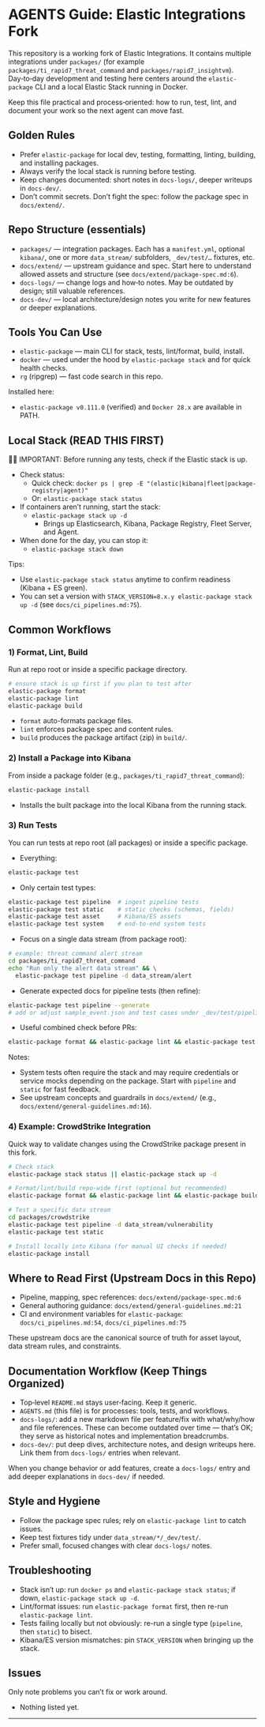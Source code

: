 # AGENTS Guide: Elastic Integrations Fork

This repository is a working fork of Elastic Integrations. It contains multiple integrations under `packages/` (for example `packages/ti_rapid7_threat_command` and `packages/rapid7_insightvm`). Day‑to‑day development and testing here centers around the `elastic-package` CLI and a local Elastic Stack running in Docker.

Keep this file practical and process‑oriented: how to run, test, lint, and document your work so the next agent can move fast.

## Golden Rules
- Prefer `elastic-package` for local dev, testing, formatting, linting, building, and installing packages.
- Always verify the local stack is running before testing.
- Keep changes documented: short notes in `docs-logs/`, deeper writeups in `docs-dev/`.
- Don’t commit secrets. Don’t fight the spec: follow the package spec in `docs/extend/`.

## Repo Structure (essentials)
- `packages/` — integration packages. Each has a `manifest.yml`, optional `kibana/`, one or more `data_stream/` subfolders, `_dev/test/…` fixtures, etc.
- `docs/extend/` — upstream guidance and spec. Start here to understand allowed assets and structure (see `docs/extend/package-spec.md:6`).
- `docs-logs/` — change logs and how‑to notes. May be outdated by design; still valuable references.
- `docs-dev/` — local architecture/design notes you write for new features or deeper explanations.

## Tools You Can Use
- `elastic-package` — main CLI for stack, tests, lint/format, build, install.
- `docker` — used under the hood by `elastic-package stack` and for quick health checks.
- `rg` (ripgrep) — fast code search in this repo.

Installed here:
- `elastic-package v0.111.0` (verified) and `Docker 28.x` are available in PATH.

## Local Stack (READ THIS FIRST)

🚨🚨 IMPORTANT: Before running any tests, check if the Elastic stack is up.

- Check status:
  - Quick check: `docker ps | grep -E "(elastic|kibana|fleet|package-registry|agent)"`  
  - Or: `elastic-package stack status`
- If containers aren’t running, start the stack:
  - `elastic-package stack up -d`  
    - Brings up Elasticsearch, Kibana, Package Registry, Fleet Server, and Agent.
- When done for the day, you can stop it:
  - `elastic-package stack down`

Tips:
- Use `elastic-package stack status` anytime to confirm readiness (Kibana + ES green).  
- You can set a version with `STACK_VERSION=8.x.y elastic-package stack up -d` (see `docs/ci_pipelines.md:75`).

## Common Workflows

### 1) Format, Lint, Build
Run at repo root or inside a specific package directory.

```sh
# ensure stack is up first if you plan to test after
elastic-package format
elastic-package lint
elastic-package build
```

- `format` auto-formats package files.
- `lint` enforces package spec and content rules.
- `build` produces the package artifact (zip) in `build/`.

### 2) Install a Package into Kibana
From inside a package folder (e.g., `packages/ti_rapid7_threat_command`):

```sh
elastic-package install
```

- Installs the built package into the local Kibana from the running stack.

### 3) Run Tests
You can run tests at repo root (all packages) or inside a specific package.

- Everything:
```sh
elastic-package test
```

- Only certain test types:
```sh
elastic-package test pipeline  # ingest pipeline tests
elastic-package test static    # static checks (schemas, fields)
elastic-package test asset     # Kibana/ES assets
elastic-package test system    # end-to-end system tests
```

- Focus on a single data stream (from package root):
```sh
# example: threat command alert stream
cd packages/ti_rapid7_threat_command
echo "Run only the alert data stream" && \
  elastic-package test pipeline -d data_stream/alert
```

- Generate expected docs for pipeline tests (then refine):
```sh
elastic-package test pipeline --generate
# add or adjust sample_event.json and test cases under _dev/test/pipeline/
```

- Useful combined check before PRs:
```sh
elastic-package format && elastic-package lint && elastic-package test
```

Notes:
- System tests often require the stack and may require credentials or service mocks depending on the package. Start with `pipeline` and `static` for fast feedback.
- See upstream concepts and guardrails in `docs/extend/` (e.g., `docs/extend/general-guidelines.md:16`).

### 4) Example: CrowdStrike Integration
Quick way to validate changes using the CrowdStrike package present in this fork.

```sh
# Check stack
elastic-package stack status || elastic-package stack up -d

# Format/lint/build repo-wide first (optional but recommended)
elastic-package format && elastic-package lint && elastic-package build

# Test a specific data stream
cd packages/crowdstrike
elastic-package test pipeline -d data_stream/vulnerability
elastic-package test static

# Install locally into Kibana (for manual UI checks if needed)
elastic-package install
```

## Where to Read First (Upstream Docs in this Repo)
- Pipeline, mapping, spec references: `docs/extend/package-spec.md:6`
- General authoring guidance: `docs/extend/general-guidelines.md:21`
- CI and environment variables for `elastic-package`: `docs/ci_pipelines.md:54`, `docs/ci_pipelines.md:75`

These upstream docs are the canonical source of truth for asset layout, data stream rules, and constraints.

## Documentation Workflow (Keep Things Organized)
- Top‑level `README.md` stays user‑facing. Keep it generic.
- `AGENTS.md` (this file) is for processes: tools, tests, and workflows.
- `docs-logs/`: add a new markdown file per feature/fix with what/why/how and file references. These can become outdated over time — that’s OK; they serve as historical notes and implementation breadcrumbs.
- `docs-dev/`: put deep dives, architecture notes, and design writeups here. Link them from `docs-logs/` entries when relevant.

When you change behavior or add features, create a `docs-logs/` entry and add deeper explanations in `docs-dev/` if needed.

## Style and Hygiene
- Follow the package spec rules; rely on `elastic-package lint` to catch issues.
- Keep test fixtures tidy under `data_stream/*/_dev/test/`.
- Prefer small, focused changes with clear `docs-logs/` notes.

## Troubleshooting
- Stack isn’t up: run `docker ps` and `elastic-package stack status`; if down, `elastic-package stack up -d`.
- Lint/format issues: run `elastic-package format` first, then re-run `elastic-package lint`.
- Tests failing locally but not obviously: re-run a single type (`pipeline`, then `static`) to bisect.
- Kibana/ES version mismatches: pin `STACK_VERSION` when bringing up the stack.

## Issues
Only note problems you can’t fix or work around.
- Nothing listed yet.

---
